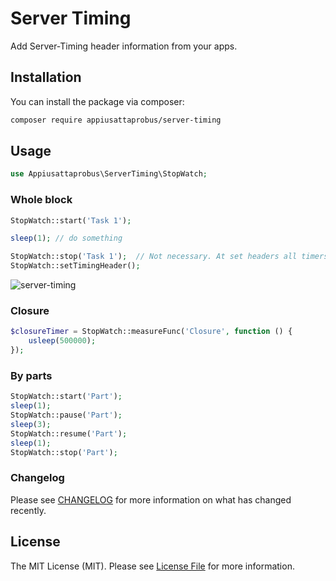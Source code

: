 # Server Timing

Add Server-Timing header information from your apps.

## Installation

You can install the package via composer:

```bash
composer require appiusattaprobus/server-timing
```

## Usage

```php
use Appiusattaprobus\ServerTiming\StopWatch;
```

### Whole block
```php
StopWatch::start('Task 1');

sleep(1); // do something

StopWatch::stop('Task 1');  // Not necessary. At set headers all timers stop
StopWatch::setTimingHeader();
```

![server-timing](https://user-images.githubusercontent.com/2347368/80393363-960e7780-88da-11ea-92e9-63d7fb1aaecd.jpg)

### Closure
```php
$closureTimer = StopWatch::measureFunc('Closure', function () {
    usleep(500000);
});
```

### By parts
```php
StopWatch::start('Part');
sleep(1);
StopWatch::pause('Part');
sleep(3);
StopWatch::resume('Part');
sleep(1);
StopWatch::stop('Part');
```

### Changelog

Please see [CHANGELOG](CHANGELOG.md) for more information on what has changed recently.

## License

The MIT License (MIT). Please see [License File](LICENSE.md) for more information.
